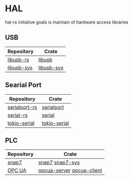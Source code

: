 # HAL

hal-rs initiative goals is maintain of hardware access libraries


## USB

| Repository | Crate |
| --- | --- |
| [libusb-rs](https://github.com/dcuddeback/libusb-rs)  | [libusb](https://crates.io/crates/libusb)  |
| [libusb-sys](https://github.com/dcuddeback/libusb-sys)  | [libusb-sys](https://crates.io/crates/libusb-sys)  |


## Searial Port

| Repository | Crate |
| --- | --- |
| [serialport-rs](https://gitlab.com/susurrus/serialport-rs)  | [serialport](https://crates.io/crates/serialport)  |
| [serial-rs](https://github.com/dcuddeback/serial-rs) | [serial](https://crates.io/crates/serial) |
| [tokio-serial](https://github.com/berkowski/tokio-serial)  | [tokio-serial](https://crates.io/crates/tokio-serial)  |


## PLC

| Repository | Crate |
| --- | --- |
| [snap7](https://github.com/hal-rs/snap7)  | [snap7](https://crates.io/crates/snap7) [snap7-sys](https://crates.io/crates/snap7-sys)  |
| [OPC UA](https://github.com/locka99/opcua)  | [opcua-server](https://crates.io/crates/opcua-server) [opcua-client](https://crates.io/crates/opcua-client)  |
